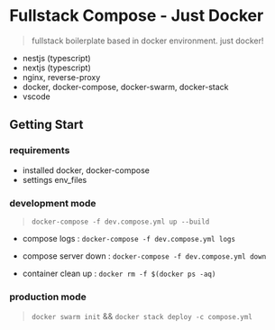 # Fullstack Compose - Just Docker

> fullstack boilerplate based in docker environment. just docker!

- nestjs (typescript)
- nextjs (typescript)
- nginx, reverse-proxy
- docker, docker-compose, docker-swarm, docker-stack
- vscode

## Getting Start

### requirements

- installed docker, docker-compose
- settings env_files

### development mode

> `docker-compose -f dev.compose.yml up --build`

- compose logs : `docker-compose -f dev.compose.yml logs`

- compose server down : `docker-compose -f dev.compose.yml down`

- container clean up : `docker rm -f $(docker ps -aq)`

### production mode

> `docker swarm init` && `docker stack deploy -c compose.yml`
